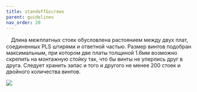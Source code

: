 ```yaml
---
title: standoff&screws
parent: guidelines
nav_order: 20
---
```


ㅤДлина межплатных стоек обусловлена растоянием между двух плат, соединенных PLS штирями и ответной частью. Размер винтов подобран максимальным, при котором две платы толщиной 1.6мм возможно скрепить на монтажную стойку так, что бы винты не уперлись друг в друга. Следует хранить запас и того и другого не менее 200 стоек и двойного количества винтов.

![](../img/metiz.png)

